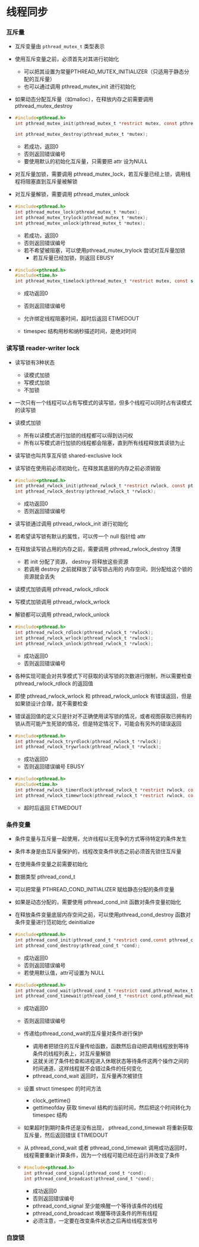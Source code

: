 # 线程同步

### 互斥量

- 互斥变量由 `pthread_mutex_t` 类型表示
- 使用互斥变量之前，必须首先对其进行初始化
  - 可以把其设置为常量PTHREAD_MUTEX_INITIALIZER（只适用于静态分配的互斥量）
  - 也可以通过调用 pthread_mutex_init 进行初始化
- 如果动态分配互斥量（如malloc），在释放内存之前需要调用 pthread_mutex_destroy

- ```c
  #include<pthread.h>
  int pthread_mutex_init(pthread_mutex_t *restrict mutex, const pthread_mutexattr_t *restrict attr);
  
  int pthread_mutex_destroy(pthread_mutex_t *mutex);
  ```

  - 若成功，返回0
  - 否则返回错误编号
  - 要使用默认的初始化互斥量，只需要把 attr 设为NULL

- 对互斥量加锁，需要调用 pthread_mutex_lock，若互斥量已经上锁，调用线程将阻塞直到互斥量被解锁

- 对互斥量解锁，需要调用 pthread_mutex_unlock

- ```c
  #include<pthread.h>
  int pthread_mutex_lock(pthread_mutex_t *mutex);
  int pthread_mutex_trylock(pthread_mutex_t *mutex);
  int pthread_mutex_unlock(pthread_mutex_t *mutex);
  ```

  - 若成功，返回0
  - 否则返回错误编号
  - 若不希望被阻塞，可以使用pthread_mutex_trylock 尝试对互斥量加锁
    - 若互斥量已经加锁，则返回 EBUSY

- ```c
  #include<pthread.h>
  #include<time.h>
  int pthread_mutex_timelock(pthread_mutex_t *restrict mutex, const struct timespec *restrict tsptr);
  ```

  - 成功返回0
  - 否则返回错误编号

  - 允许绑定线程阻塞时间，超时后返回 ETIMEDOUT
  - timespec 结构用秒和纳秒描述时间，是绝对时间

### 读写锁 reader-writer lock

- 读写锁有3种状态

  - 读模式加锁
  - 写模式加锁
  - 不加锁

- 一次只有一个线程可以占有写模式的读写锁，但多个线程可以同时占有读模式的读写锁

- 读模式加锁

  - 所有以读模式进行加锁的线程都可以得到访问权
  - 所有以写模式进行加锁的线程都会阻塞，直到所有线程释放其读锁为止

- 读写锁也叫共享互斥锁 shared-exclusive lock

- 读写锁在使用前必须初始化，在释放其底层的内存之前必须销毁

- ```c
  #include<pthread.h>
  int pthread_rwlock_init(pthread_rwlock_t *restrict rwlock, const pthread_rwlockattr_t *restrict attr);
  int pthread_rwlock_destroy(pthread_rwlock_t *rwlock);
  ```

  - 成功返回0
  - 否则返回错误编号

- 读写锁通过调用 pthread_rwlock_init 进行初始化

- 若希望读写锁有默认的属性，可以传一个 null 指针给 attr

- 在释放读写锁占用的内存之前，需要调用 pthread_rwlock_destroy 清理

  - 若 init 分配了资源， destroy 将释放这些资源
  - 若调用 destroy 之前就释放了读写锁占用的 内存空间，则分配给这个锁的资源就会丢失

- 读模式加锁调用 pthread_rwlock_rdlock

- 写模式加锁调用 pthread_rwlock_wrlock

- 解锁都可以调用 pthread_rwlock_unlock

- ```c
  #include<pthread.h>
  int pthread_rwlock_rdlock(pthread_rwlock_t *rwlock);
  int pthread_rwlock_wrlock(pthread_rwlock_t *rwlock);
  int pthread_rwlock_unlock(pthread_rwlock_t *rwlock);
  ```

  - 成功返回0
  - 否则返回错误编号

- 各种实现可能会对共享模式下可获取的读写锁的次数进行限制，所以需要检查 pthread_rwlock_rdlock 的返回值

- 即使 pthread_rwlock_wrlock 和 pthread_rwlock_unlock 有错误返回，但是如果锁设计合理，就不需要检查

- 错误返回值的定义只是针对不正确使用读写锁的情况，或者视图获取已拥有的锁从而可能产生死锁的情况，但是特定情况下，可能会有另外的错误返回

- ```c
  #include<pthread.h>
  int pthread_rwlock_tryrdlock(pthread_rwlock_t *rwlock);
  int pthread_rwlock_trywrlock(pthread_rwlock_t *rwlock);
  ```

  - 成功返回0
  - 否则返回错误编号 EBUSY

- ```c
  #include<pthread.h>
  #include<time.h>
  int pthread_rwlock_timerdlock(pthread_rwlock_t *restrict rwlock, const struct timespec *restrict tsptr);
  int pthread_rwlock_timewrlock(pthread_rwlock_t *restrict rwlock, const struct timespec *restrict tsptr);
  ```

  - 超时后返回 ETIMEDOUT

### 条件变量

- 条件变量与互斥量一起使用，允许线程以无竞争的方式等待特定的条件发生

- 条件本身是由互斥量保护的，线程改变条件状态之前必须首先锁住互斥量

- 在使用条件变量之前需要初始化 

- 数据类型 pthread_cond_t

- 可以把常量 PTHREAD_COND_INITIALIZER 赋给静态分配的条件变量

- 如果是动态分配的，需要使用 pthread_cond_init 函数对条件变量初始化

- 在释放条件变量底层内存空间之前，可以使用pthread_cond_destroy 函数对条件变量进行范初始化 deinitialize

- ```c
  #include<pthread.h>
  int pthread_cond_init(pthread_cond_t *restrict cond,const pthread_condattr_t *restrict attr);
  int pthread_cond_destroy(pthread_cond_t *cond);
  ```

  - 成功返回0
  - 否则返回错误编号
  - 若使用默认值，attr可设置为 NULL

- ```c
  #include<pthread.h>
  int pthread_cond_wait(pthread_cond_t *restrict cond,pthread_mutex_t *restrict mutex);
  int pthread_cond_timewait(pthread_cond_t *restrict cond,pthread_mutex_t *restrict mutex,const struct timespec *restrict tsptr);
  ```

  - 成功返回0

  - 否则返回错误编号

  - 传递给pthread_cond_wait的互斥量对条件进行保护

    - 调用者把锁住的互斥量传给函数，函数然后自动把调用线程放到等待条件的线程列表上，对互斥量解锁
    - 这就关闭了条件检查和进程进入休眠状态等待条件这两个操作之间的时间通道，这样线程就不会错过条件的任何变化
    - pthread_cond_wait 返回时，互斥量再次被锁住

  - 设置 struct timespec 的时间方法

    - clock_gettime()
    - gettimeofday 获取 timeval 结构的当前时间，然后把这个时间转化为 timespec 结构

  - 如果超时到期时条件还是没有出现， pthread_cond_timewait 将重新获取互斥量，然后返回错误 ETIMEDOUT

  - 从 pthread_cond_wait 或者 pthread_cond_timewait 调用成功返回时，线程需要重新计算条件，因为一个线程可能已经在运行并改变了条件

  - ```c
    #include<pthread.h>
    int pthread_cond_signal(pthread_cond_t *cond);
    int pthread_cond_broadcast(pthread_cond_t *cond);
    ```

    - 成功返回0
    - 否则返回错误编号
    - pthread_cond_signal 至少能唤醒一个等待该条件的线程
    - pthread_cond_broadcast 唤醒等待该条件的所有线程
    - 必须注意，一定要在改变条件状态之后再给线程发信号



### 自旋锁

